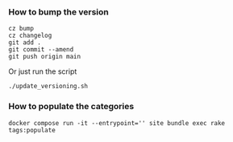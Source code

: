 ### How to bump the version

```
cz bump
cz changelog
git add .
git commit --amend
git push origin main
```

Or just run the script

```
./update_versioning.sh
```

### How to populate the categories

```
docker compose run -it --entrypoint='' site bundle exec rake tags:populate
```
